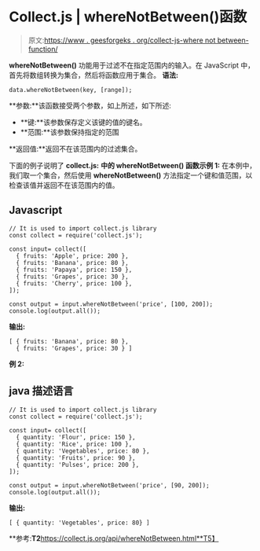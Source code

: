 # Collect.js | whereNotBetween()函数

> 原文:[https://www . geesforgeks . org/collect-js-where not between-function/](https://www.geeksforgeeks.org/collect-js-wherenotbetween-function/)

**whereNotBetween()** 功能用于过滤不在指定范围内的输入。在 JavaScript 中，首先将数组转换为集合，然后将函数应用于集合。
**语法:**

```
data.whereNotBetween(key, [range]);

```

**参数:**该函数接受两个参数，如上所述，如下所述:

*   **键:**该参数保存定义该键的值的键名。
*   **范围:**该参数保持指定的范围

**返回值:**返回不在该范围内的过滤集合。

下面的例子说明了 **collect.js:**
**中的 **whereNotBetween()** 函数示例 1:** 在本例中，我们取一个集合，然后使用 **whereNotBetween()** 方法指定一个键和值范围，以检查该值并返回不在该范围内的值。

## Javascript

```
// It is used to import collect.js library
const collect = require('collect.js');

const input= collect([
  { fruits: 'Apple', price: 200 },
  { fruits: 'Banana', price: 80 },
  { fruits: 'Papaya', price: 150 },
  { fruits: 'Grapes', price: 30 },
  { fruits: 'Cherry', price: 100 },
]);

const output = input.whereNotBetween('price', [100, 200]);
console.log(output.all());
```

**输出:**

```
[ { fruits: 'Banana', price: 80 },
  { fruits: 'Grapes', price: 30 } ]

```

**例 2:**

## java 描述语言

```
// It is used to import collect.js library
const collect = require('collect.js');

const input= collect([
  { quantity: 'Flour', price: 150 },
  { quantity: 'Rice', price: 100 },
  { quantity: 'Vegetables', price: 80 },
  { quantity: 'Fruits', price: 90 },
  { quantity: 'Pulses', price: 200 },
]);

const output = input.whereNotBetween('price', [90, 200]);
console.log(output.all());
```

**输出:**

```
[ { quantity: 'Vegetables', price: 80} ]

```

**参考:**T2**https://collect.js.org/api/whereNotBetween.html**T5】